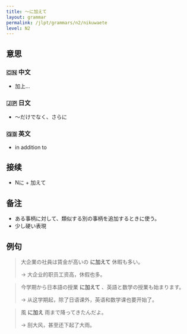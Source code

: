 ```yaml
---
title: 〜に加えて
layout: grammar
permalink: /jlpt/grammars/n2/nikuwaete
level: N2
---
```


## 意思

### 🇨🇳 中文

- 加上...

### 🇯🇵 日文

- 〜だけでなく、さらに

### 🇬🇧 英文

- in addition to

## 接续

- Nに + 加えて

## 备注

- ある事柄に対して、類似する別の事柄を追加するときに使う。
- 少し硬い表現

## 例句

> 大企業の社員は賃金が高いの **に加えて** 休暇も多い。
>
> → 大企业的职员工资高，休假也多。

> 今学期から日本語の授業 **に加えて** 、英語と数学の授業も始まります。
>
> → 从这学期起，除了日语课外，英语和数学课也要开始了。

> 風 **に加え** 雨まで降ってきたんだよ。
>
> → 刮大风，甚至还下起了大雨。


